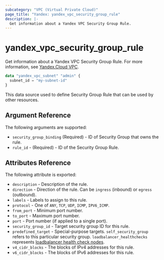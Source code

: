 ```yaml
---
subcategory: "VPC (Virtual Private Cloud)"
page_title: "Yandex: yandex_vpc_security_group_rule"
description: |-
  Get information about a Yandex VPC Security Group Rule.
---
```



# yandex_vpc_security_group_rule




Get information about a Yandex VPC Security Group Rule. For more information, see [Yandex.Cloud VPC](https://cloud.yandex.com/docs/vpc/concepts/security-groups).

```terraform
data "yandex_vpc_subnet" "admin" {
  subnet_id = "my-subnet-id"
}
```

This data source used to define Security Group Rule that can be used by other resources.

## Argument Reference

The following arguments are supported:

* `security_group_binding` (Required) - ID of Security Group that owns the rule.
* `rule_id` - (Required) - ID of the Security Group Rule.

## Attributes Reference

The following attribute is exported:
* `description` - Description of the rule.
* `direction` - Direction of the rule. Can be `ingress` (inbound) or `egress` (outbound).
* `labels` - Labels to assign to this rule.
* `protocol` - One of `ANY`, `TCP`, `UDP`, `ICMP`, `IPV6_ICMP`.
* `from_port` - Minimum port number.
* `to_port` - Maximum port number.
* `port` - Port number (if applied to a single port).
* `security_group_id` - Target security group ID for this rule.
* `predefined_target` - Special-purpose targets. `self_security_group` refers to this particular security group. `loadbalancer_healthchecks` represents [loadbalancer health check nodes](https://cloud.yandex.com/docs/network-load-balancer/concepts/health-check).
* `v4_cidr_blocks` - The blocks of IPv4 addresses for this rule.
* `v6_cidr_blocks` - The blocks of IPv6 addresses for this rule.
